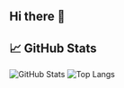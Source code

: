 ## Hi there 👋

## 📈 GitHub Stats
![GitHub Stats](https://github-readme-stats.vercel.app/api?username=Wahyu160&show_icons=true&theme=radical)
![Top Langs](https://github-readme-stats.vercel.app/api/top-langs/?username=Wahyu160&layout=compact)

